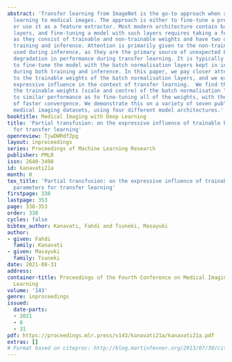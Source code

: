 ```yaml
---
abstract: 'Transfer learning from ImageNet is the go-to approach when applying deep
  learning to medical images. The approach is either to fine-tune a pre-trained model
  or use it as a feature extractor. Most modern architecture contain batch normalisation
  layers, and fine-tuning a model with such layers requires taking a few precautions
  as they consist of trainable and non-trainable weights and have two operating modes:
  training and inference. Attention is primarily given to the non-trainable weights
  used during inference, as they are the primary source of unexpected behaviour or
  degradation in performance during transfer learning. It is typically recommended
  to fine-tune the model with the batch normalisation layers kept in inference mode
  during both training and inference. In this paper, we pay closer attention instead
  to the trainable weights of the batch normalisation layers, and we explore their
  expressive influence in the context of transfer learning.  We find that only fine-tuning
  the trainable weights (scale and centre) of the batch normalisation layers leads
  to similar performance as to fine-tuning all of the weights, with the added benefit
  of faster convergence. We demonstrate this on a variety of seven publicly available
  medical imaging datasets, using four different model architectures.'
booktitle: Medical Imaging with Deep Learning
title: 'Partial transfusion: on the expressive influence of trainable batch norm parameters
  for transfer learning'
openreview: TjwDWRdfZpg
layout: inproceedings
series: Proceedings of Machine Learning Research
publisher: PMLR
issn: 2640-3498
id: kanavati21a
month: 0
tex_title: 'Partial transfusion: on the expressive influence of trainable batch norm
  parameters for transfer learning'
firstpage: 338
lastpage: 353
page: 338-353
order: 338
cycles: false
bibtex_author: Kanavati, Fahdi and Tsuneki, Masayuki
author:
- given: Fahdi
  family: Kanavati
- given: Masayuki
  family: Tsuneki
date: 2021-08-31
address:
container-title: Proceedings of the Fourth Conference on Medical Imaging with Deep
  Learning
volume: '143'
genre: inproceedings
issued:
  date-parts:
  - 2021
  - 8
  - 31
pdf: https://proceedings.mlr.press/v143/kanavati21a/kanavati21a.pdf
extras: []
# Format based on citeproc: http://blog.martinfenner.org/2013/07/30/citeproc-yaml-for-bibliographies/
---
```

